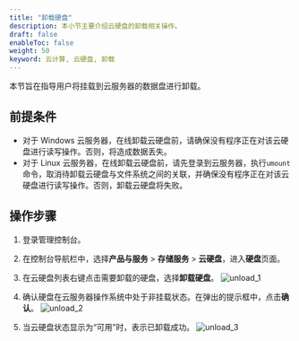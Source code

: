 ```yaml
---
title: "卸载硬盘"
description: 本小节主要介绍云硬盘的卸载相关操作。
draft: false
enableToc: false
weight: 50
keyword: 云计算, 云硬盘, 卸载
---
```


本节旨在指导用户将挂载到云服务器的数据盘进行卸载。

## 前提条件

- 对于 Windows 云服务器，在线卸载云硬盘前，请确保没有程序正在对该云硬盘进行读写操作。否则，将造成数据丢失。
- 对于 Linux 云服务器，在线卸载云硬盘前，请先登录到云服务器，执行`umount`命令，取消待卸载云硬盘与文件系统之间的关联，并确保没有程序正在对该云硬盘进行读写操作。否则，卸载云硬盘将失败。

## 操作步骤

1. 登录管理控制台。

2. 在控制台导航栏中，选择**产品与服务** > **存储服务** > **云硬盘**，进入**硬盘**页面。

3. 在云硬盘列表右键点击需要卸载的硬盘，选择**卸载硬盘**。
   ![unload_1](/storage/disk/_images/unload_1.png)

4. 确认硬盘在云服务器操作系统中处于非挂载状态。在弹出的提示框中，点击**确认**。
   ![unload_2](/storage/disk/_images/unload_2.png)

5. 当云硬盘状态显示为“可用”时，表示已卸载成功。
   ![unload_3](/storage/disk/_images/unload_3.png)

